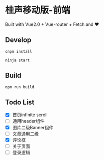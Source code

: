 # 桂声移动版-前端



Built with Vue2.0 + Vue-router + Fetch and :heart:

## Develop

`cnpm install`

`ninja start`

## Build

`npm run build`

## Todo List

- [x] 首页infinite scroll 
- [ ] 通用header组件
- [x] 图片二级Banner组件
- [ ] 文章通用二级
- [x] 评论框
- [ ] 关于页面
- [ ] 登录逻辑